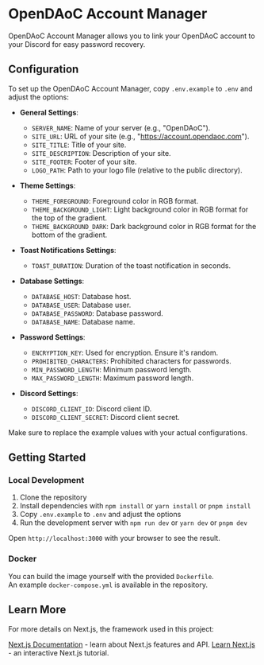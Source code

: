 # OpenDAoC Account Manager

OpenDAoC Account Manager allows you to link your OpenDAoC account to your Discord for easy password recovery.

## Configuration

To set up the OpenDAoC Account Manager, copy `.env.example` to `.env` and adjust the options:

- **General Settings**:
  - `SERVER_NAME`: Name of your server (e.g., "OpenDAoC").
  - `SITE_URL`: URL of your site (e.g., "https://account.opendaoc.com").
  - `SITE_TITLE`: Title of your site.
  - `SITE_DESCRIPTION`: Description of your site.
  - `SITE_FOOTER`: Footer of your site.
  - `LOGO_PATH`: Path to your logo file (relative to the public directory).

- **Theme Settings**:
  - `THEME_FOREGROUND`: Foreground color in RGB format.
  - `THEME_BACKGROUND_LIGHT`: Light background color in RGB format for the top of the gradient.
  - `THEME_BACKGROUND_DARK`: Dark background color in RGB format for the bottom of the gradient.

- **Toast Notifications Settings**:
  - `TOAST_DURATION`: Duration of the toast notification in seconds.

- **Database Settings**:
  - `DATABASE_HOST`: Database host.
  - `DATABASE_USER`: Database user.
  - `DATABASE_PASSWORD`: Database password.
  - `DATABASE_NAME`: Database name.

- **Password Settings**:
  - `ENCRYPTION_KEY`: Used for encryption. Ensure it's random.
  - `PROHIBITED_CHARACTERS`: Prohibited characters for passwords.
  - `MIN_PASSWORD_LENGTH`: Minimum password length.
  - `MAX_PASSWORD_LENGTH`: Maximum password length.

- **Discord Settings**:
  - `DISCORD_CLIENT_ID`: Discord client ID.
  - `DISCORD_CLIENT_SECRET`: Discord client secret.

Make sure to replace the example values with your actual configurations.

## Getting Started

### Local Development

1. Clone the repository
2. Install dependencies with `npm install` or `yarn install` or `pnpm install`
3. Copy `.env.example` to `.env` and adjust the options
4. Run the development server with `npm run dev` or `yarn dev` or `pnpm dev`

Open `http://localhost:3000` with your browser to see the result.

### Docker

<!-- A Docker image is available at [Docker Hub](https://hub.docker.com/r/opendaoc/account-manager).   -->

You can build the image yourself with the provided `Dockerfile`.  
An example `docker-compose.yml` is available in the repository.


## Learn More
For more details on Next.js, the framework used in this project:

[Next.js Documentation](https://nextjs.org/docs) - learn about Next.js features and API.
[Learn Next.js](https://nextjs.org/learn) - an interactive Next.js tutorial.